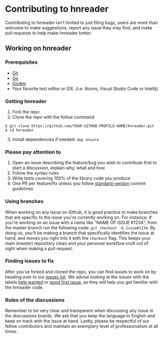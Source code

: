 # Contributing to hnreader

Contributing to hnreader isn't limited to just filing bugs, users are more than welcome to make suggestions, report any issue they may find, and make pull requests to help make hnreader better.

## Working on hnreader

### Prerequisites

- [Git](https://git-scm.com/)
- [Go](https://golang.org/dl/)
- [Godep](https://github.com/golang/dep)
- Your favorite text editor or IDE. (i.e: Atoms, Visual Studio Code or Intellij)

### Getting hnreader

1. Fork the repo
2. Clone the repo with the follow command

```
$ git clone https://github.com/YOUR-GITHUB-PROFILE-NAME/hnreader.git
$ cd hnreader
```

3. Install dependencies if needed: `dep ensure`

### Please pay attention to

1. Open an issue describing the feature/bug you wish to contribute first to start a discussion, explain why, what and how
2. Follow the syntax rules
3. Write tests covering 100% of the library code you produce
4. One PR per feature/fix unless you follow [standard-version](https://github.com/conventional-changelog/standard-version) commit guidelines

### Using branches

When working on any issue on Github, it is good practice to make branches that are specific to the issue you're currently working on. For instance, if you're working on an issue with a name like "NAME OF ISSUE #1234", from the master branch run the following code: `git checkout -b Issue#1234`. By doing so, you'll be making a branch that specifically identifies the issue at hand, and moves you right into it with the `checkout` flag. This keeps your main (master) repository clean and your personal workflow cruft out of sight when making a pull request.

### Finding issues to fix

After you've forked and cloned the repo, you can find issues to work on by heading over to our [issues list](https://github.com/Bunchhieng/hnreader/issues). We advise looking at the issues with the labels [help wanted](https://github.com/Bunchhieng/hnreader/issues?q=is%3Aissue+is%3Aopen+label%3A%22help+wanted%22) or [good first issue](https://github.com/Bunchhieng/hnreader/issues?q=is%3Aissue+is%3Aopen+label%3A%22good+first+issue%22), as they will help you get familiar with the hnreader code.

### Rules of the discussions

Remember to be very clear and transparent when discussing any issue in the discussions boards. We ask that you keep the language to English and keep on track with the issue at hand. Lastly, please be respectful of our fellow contributors and maintain an exemplary level of professionalism at all times.
